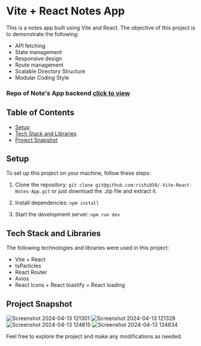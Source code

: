 # Vite + React Notes App

This is a notes app built using Vite and React. The objective of this project is to demonstrate the following:

- API fetching
- State management
- Responsive design
- Route management
- Scalable Directory Structure
- Modular Coding Style

### Repo of Note's App backend [click to view](https://github.com/rishi058/-Vite-React-Notes-App-Backend)

## Table of Contents

- [Setup](#setup)
- [Tech Stack and Libraries](#tech-stack-and-libraries)
- [Project Snapshot](#project-snapshot)

## Setup

To set up this project on your machine, follow these steps:

1. Clone the repository: `git clone git@github.com:rishi058/-Vite-React-Notes-App.git`
                          or just download the .zip file and extract it.

2. Install dependencies: `npm install`

3. Start the development server: `npm run dev`

## Tech Stack and Libraries

The following technologies and libraries were used in this project:

- Vite + React
- tsParticles
- React Router
- Axios
- React Icons + React toastify + React loading

## Project Snapshot
![Screenshot 2024-04-13 121301](https://github.com/rishi058/-Vite-React-Notes-App/assets/97884033/67c3121e-9557-4678-9bf1-57ecb35fd621)
![Screenshot 2024-04-13 121328](https://github.com/rishi058/-Vite-React-Notes-App/assets/97884033/44b54bac-2d33-4294-b00e-b66fc3604349)
![Screenshot 2024-04-13 124615](https://github.com/rishi058/-Vite-React-Notes-App/assets/97884033/b684230d-e387-4984-8f2b-a13a6aa9d991)
![Screenshot 2024-04-13 124634](https://github.com/rishi058/-Vite-React-Notes-App/assets/97884033/469e0689-d7ec-4dae-8bd6-a0ce0a742cac)

Feel free to explore the project and make any modifications as needed.
